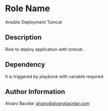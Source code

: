 Role Name
=========

Ansible Deployment Tomcat

Description
------------

Role to deploy application with tomcat.

Dependency
------------

It is triggered by playbook with variable required

Author Information
------------------

Alvaro Bacelar 
alvaro@alvarobacelar.com
